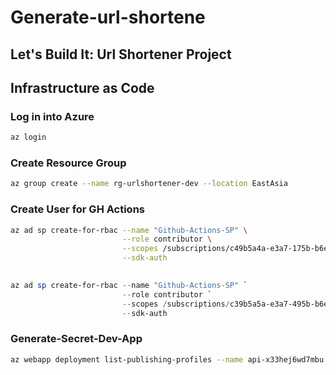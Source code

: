 # Generate-url-shortene

## Let's Build It: Url Shortener Project

## Infrastructure as Code

### Log in  into Azure

```bash
az login 
```

### Create Resource Group

```bash
az group create --name rg-urlshortener-dev --location EastAsia
```

### Create User for GH Actions

```bash
az ad sp create-for-rbac --name "Github-Actions-SP" \
                         --role contributor \
                         --scopes /subscriptions/c49b5a4a-e3a7-175b-b6e3-14dbafe20ebd \
                         --sdk-auth
                         
```

```powershell
az ad sp create-for-rbac --name "Github-Actions-SP" `
                         --role contributor `
                         --scopes /subscriptions/c39b5a5a-e3a7-495b-b6e3-84dbafe30ebd `
                         --sdk-auth
```

### Generate-Secret-Dev-App

```bash
az webapp deployment list-publishing-profiles --name api-x33hej6wd7mbu --resource-group rg-urlshortener-dev --xml

```
